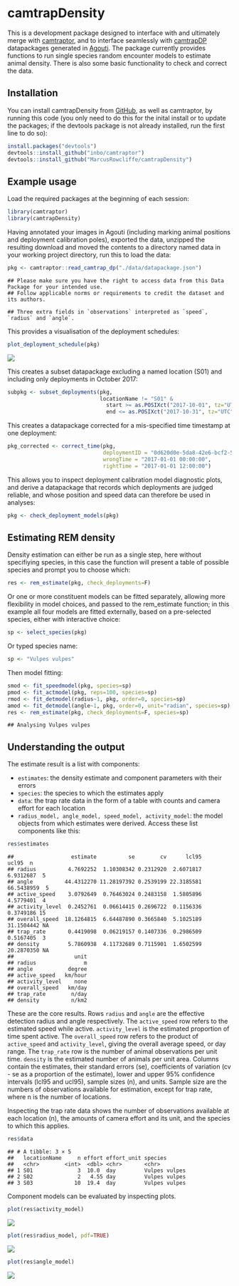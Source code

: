 camtrapDensity
================

This is a development package designed to interface with and ultimately
merge with
[camtraptor](https://github.com/inbo/camtraptor/blob/main/README.md),
and to interface seamlessly with
[camtrapDP](https://tdwg.github.io/camtrap-dp/data/) datapackages
generated in [Agouti](https://www.agouti.eu). The package currently
provides functions to run single species random encounter models to
estimate animal density. There is also some basic functionality to check
and correct the data.

## Installation

You can install camtrapDensity from
[GitHub](https://github.com/MarcusRowcliffe/camtrapDensity), as well as
camtraptor, by running this code (you only need to do this for the
inital install or to update the packages; if the devtools package is not
already installed, run the first line to do so):

``` r
install.packages("devtools")
devtools::install_github("inbo/camtraptor")
devtools::install_github("MarcusRowcliffe/camtrapDensity")
```

## Example usage

Load the required packages at the beginning of each session:

``` r
library(camtraptor)
library(camtrapDensity)
```

Having annotated your images in Agouti (including marking animal
positions and deployment calibration poles), exported the data, unzipped
the resulting download and moved the contents to a directory named data
in your working project directory, run this to load the data:

``` r
pkg <- camtraptor::read_camtrap_dp("./data/datapackage.json")
```

    ## Please make sure you have the right to access data from this Data Package for your intended use.
    ## Follow applicable norms or requirements to credit the dataset and its authors.

    ## Three extra fields in `observations` interpreted as `speed`, `radius` and `angle`.

This provides a visualisation of the deployment schedules:

``` r
plot_deployment_schedule(pkg)
```

![](README_files/figure-gfm/unnamed-chunk-4-1.png)<!-- -->

This creates a subset datapackage excluding a named location (S01) and
including only deployments in October 2017:

``` r
subpkg <- subset_deployments(pkg,
                             locationName != "S01" &
                               start >= as.POSIXct("2017-10-01", tz="UTC") &
                               end <= as.POSIXct("2017-10-31", tz="UTC"))
```

This creates a datapackage corrected for a mis-specified time timestamp
at one deployment:

``` r
pkg_corrected <- correct_time(pkg,
                              deploymentID = "0d620d0e-5da8-42e6-bcf2-56c11fb3d08e",
                              wrongTime = "2017-01-01 00:00:00",
                              rightTime = "2017-01-01 12:00:00")
```

This allows you to inspect deployment calibration model diagnostic
plots, and derive a datapackage that records which deployments are
judged reliable, and whose position and speed data can therefore be used
in analyses:

``` r
pkg <- check_deployment_models(pkg)
```

## Estimating REM density

Density estimation can either be run as a single step, here without
specifiying species, in this case the function will present a table of
possible species and prompt you to choose which:

``` r
res <- rem_estimate(pkg, check_deployments=F)
```

Or one or more constituent models can be fitted separately, allowing
more flexibility in model choices, and passed to the rem_estimate
function; in this example all four models are fitted externally, based
on a pre-selected species, either with interactive choice:

``` r
sp <- select_species(pkg)
```

Or typed species name:

``` r
sp <- "Vulpes vulpes"
```

Then model fitting:

``` r
smod <- fit_speedmodel(pkg, species=sp)
pmod <- fit_actmodel(pkg, reps=100, species=sp)
rmod <- fit_detmodel(radius~1, pkg, order=0, species=sp)
amod <- fit_detmodel(angle~1, pkg, order=0, unit="radian", species=sp)
res <- rem_estimate(pkg, check_deployments=F, species=sp)
```

    ## Analysing Vulpes vulpes

## Understanding the output

The estimate result is a list with components:

- `estimates`: the density estimate and component parameters with their
  errors
- `species`: the species to which the estimates apply
- `data`: the trap rate data in the form of a table with counts and
  camera effort for each location
- `radius_model, angle_model, speed_model, activity_model`: the model
  objects from which estimates were derived. Access these list
  components like this:

``` r
res$estimates
```

    ##                  estimate          se        cv      lcl95      ucl95  n
    ## radius          4.7692252  1.10308342 0.2312920  2.6071817  6.9312687  5
    ## angle          44.4312270 11.28197392 0.2539199 22.3185581 66.5438959  5
    ## active_speed    3.0792649  0.76463024 0.2483158  1.5805896  4.5779401  4
    ## activity_level  0.2452761  0.06614415 0.2696722  0.1156336  0.3749186 15
    ## overall_speed  18.1264815  6.64487890 0.3665840  5.1025189 31.1504442 NA
    ## trap_rate       0.4419098  0.06219157 0.1407336  0.2986509  0.5167405  3
    ## density         5.7860938  4.11732689 0.7115901  1.6502599 20.2870350 NA
    ##                   unit
    ## radius               m
    ## angle           degree
    ## active_speed   km/hour
    ## activity_level    none
    ## overall_speed   km/day
    ## trap_rate        n/day
    ## density          n/km2

These are the core results. Rows `radius` and `angle` are the effective
detection radius and angle respectively. The `active_speed` row refers
to the estimated speed while active. `activity_level` is the estimated
proportion of time spent active. The `overall_speed` row refers to the
product of `active_speed` and `activity_level`, giving the overall
average speed, or day range. The `trap_rate` row is the number of animal
observations per unit time. `density` is the estimated number of animals
per unit area. Columns contain the estimates, their standard errors
(se), coefficients of variation (cv - se as a proportion of the
estimate), lower and upper 95% confidence intervals (lcl95 and ucl95),
sample sizes (n), and units. Sample size are the numbers of observations
available for estimation, except for trap rate, where n is the number of
locations.

Inspecting the trap rate data shows the number of observations available
at each location (n), the amounts of camera effort and its unit, and the
species to which this applies.

``` r
res$data
```

    ## # A tibble: 3 × 5
    ##   locationName     n effort effort_unit species      
    ##   <chr>        <int>  <dbl> <chr>       <chr>        
    ## 1 S01              3  10.0  day         Vulpes vulpes
    ## 2 S02              2   4.55 day         Vulpes vulpes
    ## 3 S03             10  19.4  day         Vulpes vulpes

Component models can be evaluated by inspecting plots.

``` r
plot(res$activity_model)
```

![](README_files/figure-gfm/unnamed-chunk-14-1.png)<!-- -->

``` r
plot(res$radius_model, pdf=TRUE)
```

![](README_files/figure-gfm/unnamed-chunk-14-2.png)<!-- -->

``` r
plot(res$angle_model)
```

![](README_files/figure-gfm/unnamed-chunk-14-3.png)<!-- -->

